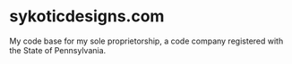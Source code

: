 # sykoticdesigns.com
My code base for my sole proprietorship, a code company registered with the State of Pennsylvania.
